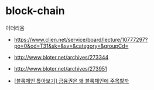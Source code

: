 # block-chain

이더리움

- https://www.clien.net/service/board/lecture/10777297?po=0&od=T31&sk=&sv=&category=&groupCd=
- http://www.bloter.net/archives/273344
- http://www.bloter.net/archives/273951

- [[블록체인 톺아보기] 금융권은 왜 블록체인에 주목할까](http://www.bloter.net/archives/272715)
